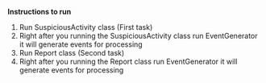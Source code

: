 **Instructions to run**

1. Run SuspiciousActivity class (First task)
2. Right after you running the SuspiciousActivity class run EventGenerator it will generate events for processing
3. Run Report class (Second task)
2. Right after you running the Report class run EventGenerator it will generate events for processing
